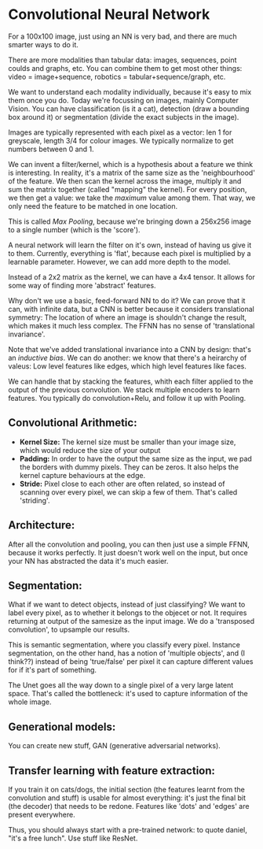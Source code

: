 # Convolutional Neural Network

For a 100x100 image, just using an NN is very bad, and there are much smarter ways to do it.

There are more modalities than tabular data: images, sequences, point coulds and graphs, etc. You can combine them to get most other things: video = image+sequence, robotics = tabular+sequence/graph, etc.

We want to understand each modality individually, because it's easy to mix them once you do. Today we're focussing on images, mainly Computer Vision. You can have classification (is it a cat), detection (draw a bounding box around it) or segmentation (divide the exact subjects in the image).

Images are typically represented with each pixel as a vector: len 1 for greyscale, length 3/4 for colour images. We typically normalize to get numbers between 0 and 1.

We can invent a filter/kernel, which is a hypothesis about a feature we think is interesting. In reality, it's a matrix of the same size as the 'neighbourhood' of the feature. We then scan the kernel across the image, multiply it and sum the matrix together (called "mapping" the kernel). For every position, we then get a value: we take the _maximum_ value among them. That way, we only need the feature to be matched in one location.

This is called _Max Pooling_, because we're bringing down a 256x256 image to a single number (which is the 'score').

A neural network will learn the filter on it's own, instead of having us give it to them. Currently, everything is 'flat', because each pixel is multiplied by a learnable parameter. However, we can add more depth to the model.

Instead of a 2x2 matrix as the kernel, we can have a 4x4 tensor. It allows for some way of finding more 'abstract' features.

Why don't we use a basic, feed-forward NN to do it? We can prove that it can, with infinite data, but a CNN is better because it considers translational symmetry: The location of where an image is shouldn't change the result, which makes it much less complex. The FFNN has no sense of 'translational invariance'.

Note that we've added translational invariance into a CNN by design: that's an _inductive bias_. We can do another: we know that there's a heirarchy of valeus: Low level features like edges, which high level features like faces.

We can handle that by stacking the features, whith each filter applied to the output of the previous convolution. We stack multiple encoders to learn features. You typically do convolution+Relu, and follow it up with Pooling.

## Convolutional Arithmetic:

* **Kernel Size:** The kernel size must be smaller than your image size, which would reduce the size of your output
* **Padding:** In order to have the output the same size as the input, we pad the borders with dummy pixels. They can be zeros. It also helps the kernel capture behaviours at the edge.
* **Stride:** Pixel close to each other are often related, so instead of scanning over every pixel, we can skip a few of them. That's called 'striding'.

## Architecture:

After all the convolution and pooling, you can then just use a simple FFNN, because it works perfectly. It just doesn't work well on the input, but once your NN has abstracted the data it's much easier.

## Segmentation:

What if we want to detect objects, instead of just classifying? We want to label every pixel, as to whether it belongs to the objecet or not. It requires returning at output of the samesize as the input image. We do a 'transposed convolution', to upsample our results.

This is semantic segmentation, where you classify every pixel. Instance segmentation, on the other hand, has a notion of 'multiple objects', and (I think??) instead of being 'true/false' per pixel it can capture different values for if it's part of something.

The Unet goes all the way down to a single pixel of a very large latent space. That's called the bottleneck: it's used to capture information of the whole image.

## Generational models:

You can create new stuff, GAN (generative adversarial networks).

## Transfer learning with feature extraction:

If you train it on cats/dogs, the initial section (the features learnt from the convolution and stuff) is usable for almost everything: it's just the final bit (the decoder) that needs to be redone. Features like 'dots' and 'edges' are present everywhere.

Thus, you should always start with a pre-trained network: to quote daniel, "it's a free lunch". Use stuff like ResNet.







